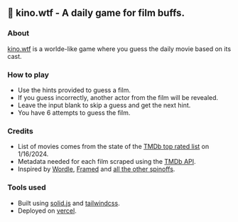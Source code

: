 ## 📼 kino.wtf - A daily game for film buffs. 

### About
[kino.wtf](https://kino.wtf) is a worlde-like game where you guess the daily movie based on its cast. 

### How to play
- Use the hints provided to guess a film.
- If you guess incorrectly, another actor from the film will be revealed.
- Leave the input blank to skip a guess and get the next hint.
- You have 6 attempts to guess the film.

### Credits
- List of movies comes from the state of the [TMDb top rated list](https://www.themoviedb.org/movie/top-rated?language=en-US) on 1/16/2024. 
- Metadata needed for each film scraped using the [TMDb API](https://developer.themoviedb.org/reference/intro/getting-started).
- Inspired by [Wordle](https://www.nytimes.com/games/wordle/index.html), [Framed](https://framed.wtf) and [all the other spinoffs](https://rwmpelstilzchen.gitlab.io/wordles/).

### Tools used
- Built using [solid.js](https://solidjs.com) and [tailwindcss](https://tailwindcss.com).
- Deployed on [vercel](https://vercel.app).
